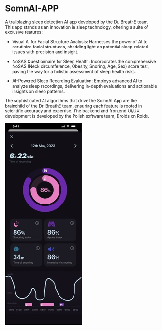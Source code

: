 # SomnAI-APP

A trailblazing sleep detection AI app developed by the Dr. BreathE team. This app stands as an innovation in sleep technology, offering a suite of exclusive features:

- Visual AI for Facial Structure Analysis: Harnesses the power of AI to scrutinize facial structures, shedding light on potential sleep-related issues with precision and insight.

- NoSAS Questionnaire for Sleep Health: Incorporates the comprehensive NoSAS (Neck circumference, Obesity, Snoring, Age, Sex) score test, paving the way for a holistic assessment of sleep health risks.

- AI-Powered Sleep Recording Evaluation: Employs advanced AI to analyze sleep recordings, delivering in-depth evaluations and actionable insights on sleep patterns.

The sophisticated AI algorithms that drive the SomnAI App are the brainchild of the Dr. BreathE team, ensuring each feature is rooted in scientific accuracy and expertise. The backend and frontend UI/UX development is developed by the Polish software team, Droids on Roids. 


![picture](https://github.com/Dr-BreathE/SomnAI-APP/blob/main/APP%20UI/UI_02.jpg)
